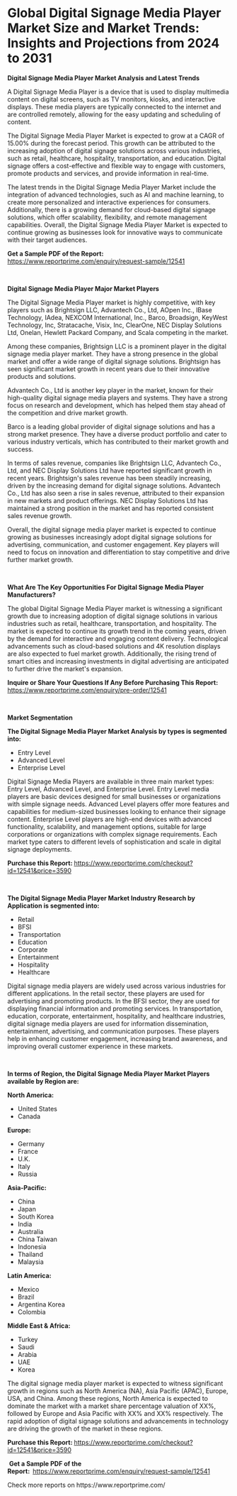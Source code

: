 <p><h1>Global Digital Signage Media Player Market Size and Market Trends: Insights and Projections from 2024 to 2031</h1></p><p><strong>Digital Signage Media Player Market Analysis and Latest Trends</strong></p>
<p><p>A Digital Signage Media Player is a device that is used to display multimedia content on digital screens, such as TV monitors, kiosks, and interactive displays. These media players are typically connected to the internet and are controlled remotely, allowing for the easy updating and scheduling of content.</p><p>The Digital Signage Media Player Market is expected to grow at a CAGR of 15.00% during the forecast period. This growth can be attributed to the increasing adoption of digital signage solutions across various industries, such as retail, healthcare, hospitality, transportation, and education. Digital signage offers a cost-effective and flexible way to engage with customers, promote products and services, and provide information in real-time.</p><p>The latest trends in the Digital Signage Media Player Market include the integration of advanced technologies, such as AI and machine learning, to create more personalized and interactive experiences for consumers. Additionally, there is a growing demand for cloud-based digital signage solutions, which offer scalability, flexibility, and remote management capabilities. Overall, the Digital Signage Media Player Market is expected to continue growing as businesses look for innovative ways to communicate with their target audiences.</p></p>
<p><strong>Get a Sample PDF of the Report:&nbsp;</strong> <a href="https://www.reportprime.com/enquiry/request-sample/12541">https://www.reportprime.com/enquiry/request-sample/12541</a></p>
<p>&nbsp;</p>
<p><strong>Digital Signage Media Player Major Market Players</strong></p>
<p><p>The Digital Signage Media Player market is highly competitive, with key players such as Brightsign LLC, Advantech Co., Ltd, AOpen Inc., lBase Technology, IAdea, NEXCOM International, Inc., Barco, Broadsign, KeyWest Technology, Inc, Stratacache, Visix, Inc, ClearOne, NEC Display Solutions Ltd, Onelan, Hewlett Packard Company, and Scala competing in the market.</p><p>Among these companies, Brightsign LLC is a prominent player in the digital signage media player market. They have a strong presence in the global market and offer a wide range of digital signage solutions. Brightsign has seen significant market growth in recent years due to their innovative products and solutions.</p><p>Advantech Co., Ltd is another key player in the market, known for their high-quality digital signage media players and systems. They have a strong focus on research and development, which has helped them stay ahead of the competition and drive market growth.</p><p>Barco is a leading global provider of digital signage solutions and has a strong market presence. They have a diverse product portfolio and cater to various industry verticals, which has contributed to their market growth and success.</p><p>In terms of sales revenue, companies like Brightsign LLC, Advantech Co., Ltd, and NEC Display Solutions Ltd have reported significant growth in recent years. Brightsign's sales revenue has been steadily increasing, driven by the increasing demand for digital signage solutions. Advantech Co., Ltd has also seen a rise in sales revenue, attributed to their expansion in new markets and product offerings. NEC Display Solutions Ltd has maintained a strong position in the market and has reported consistent sales revenue growth.</p><p>Overall, the digital signage media player market is expected to continue growing as businesses increasingly adopt digital signage solutions for advertising, communication, and customer engagement. Key players will need to focus on innovation and differentiation to stay competitive and drive further market growth.</p></p>
<p>&nbsp;</p>
<p><strong>What Are The Key Opportunities For Digital Signage Media Player Manufacturers?</strong></p>
<p><p>The global Digital Signage Media Player market is witnessing a significant growth due to increasing adoption of digital signage solutions in various industries such as retail, healthcare, transportation, and hospitality. The market is expected to continue its growth trend in the coming years, driven by the demand for interactive and engaging content delivery. Technological advancements such as cloud-based solutions and 4K resolution displays are also expected to fuel market growth. Additionally, the rising trend of smart cities and increasing investments in digital advertising are anticipated to further drive the market's expansion.</p></p>
<p><strong>Inquire or Share Your Questions If Any Before Purchasing This Report:</strong> <a href="https://www.reportprime.com/enquiry/pre-order/12541">https://www.reportprime.com/enquiry/pre-order/12541</a></p>
<p>&nbsp;</p>
<p><strong>Market Segmentation</strong></p>
<p><strong>The Digital Signage Media Player Market Analysis by types is segmented into:</strong></p>
<p><ul><li>Entry Level</li><li>Advanced Level</li><li>Enterprise Level</li></ul></p>
<p><p>Digital Signage Media Players are available in three main market types: Entry Level, Advanced Level, and Enterprise Level. Entry Level media players are basic devices designed for small businesses or organizations with simple signage needs. Advanced Level players offer more features and capabilities for medium-sized businesses looking to enhance their signage content. Enterprise Level players are high-end devices with advanced functionality, scalability, and management options, suitable for large corporations or organizations with complex signage requirements. Each market type caters to different levels of sophistication and scale in digital signage deployments.</p></p>
<p><strong>Purchase this Report:&nbsp;</strong><a href="https://www.reportprime.com/checkout?id=12541&price=3590">https://www.reportprime.com/checkout?id=12541&price=3590</a></p>
<p>&nbsp;</p>
<p><strong>The Digital Signage Media Player Market Industry Research by Application is segmented into:</strong></p>
<p><ul><li>Retail</li><li>BFSI</li><li>Transportation</li><li>Education</li><li>Corporate</li><li>Entertainment</li><li>Hospitality</li><li>Healthcare</li></ul></p>
<p><p>Digital signage media players are widely used across various industries for different applications. In the retail sector, these players are used for advertising and promoting products. In the BFSI sector, they are used for displaying financial information and promoting services. In transportation, education, corporate, entertainment, hospitality, and healthcare industries, digital signage media players are used for information dissemination, entertainment, advertising, and communication purposes. These players help in enhancing customer engagement, increasing brand awareness, and improving overall customer experience in these markets.</p></p>
<p>&nbsp;</p>
<p><strong>In terms of Region, the Digital Signage Media Player Market Players available by Region are:</strong></p>
<p>
    <p> <strong> North America: </strong>
        <ul>
            <li>United States</li>
            <li>Canada</li>
        </ul>
        </p> 
    <p> <strong> Europe: </strong>
        <ul>
            <li>Germany</li>
            <li>France</li>
            <li>U.K.</li>
            <li>Italy</li>
            <li>Russia</li>
        </ul>
        </p> 
    <p> <strong> Asia-Pacific: </strong>
        <ul>
            <li>China</li>
            <li>Japan</li>
            <li>South Korea</li>
            <li>India</li>
            <li>Australia</li>
            <li>China Taiwan</li>
            <li>Indonesia</li>
            <li>Thailand</li>
            <li>Malaysia</li>
        </ul>
        </p> 
    <p> <strong> Latin America: </strong>
        <ul>
            <li>Mexico</li>
            <li>Brazil</li>
            <li>Argentina Korea</li>
            <li>Colombia</li>
        </ul>
        </p> 
    <p> <strong> Middle East & Africa: </strong>
        <ul>
            <li>Turkey</li>
            <li>Saudi</li>
            <li>Arabia</li>
            <li>UAE</li>
            <li>Korea</li>
        </ul>
    </p>
    </p>
<p><p>The digital signage media player market is expected to witness significant growth in regions such as North America (NA), Asia Pacific (APAC), Europe, USA, and China. Among these regions, North America is expected to dominate the market with a market share percentage valuation of XX%, followed by Europe and Asia Pacific with XX% and XX% respectively. The rapid adoption of digital signage solutions and advancements in technology are driving the growth of the market in these regions.</p></p>
<p><strong>Purchase this Report: </strong><a href="https://www.reportprime.com/checkout?id=12541&price=3590">https://www.reportprime.com/checkout?id=12541&price=3590</a></p>
<p>&nbsp;<strong>Get a Sample PDF of the Report:&nbsp;&nbsp;</strong><a href="https://www.reportprime.com/enquiry/request-sample/12541">https://www.reportprime.com/enquiry/request-sample/12541</a></p>
<p><strong></strong></p>
<p>Check more reports on https://www.reportprime.com/</p>